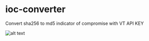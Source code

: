# ioc-converter
Convert sha256 to md5 indicator of compromise with VT API KEY

![alt text](http://url/to/img.png)
